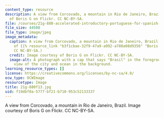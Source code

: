```yaml
---
content_type: resource
description: A view from Corcovado, a mountain in Rio de Janeiro, Brazil. Image courtesy
  of Boris G on Flickr. CC NC-BY-SA.
file: /courses/21g-880-accelerated-introductory-portuguese-for-spanish-speakers-fall-2013/f19dbf0a5777bf21b710953c52133337_21g-880f13.jpg
file_size: 44508
file_type: image/jpeg
image_metadata:
  caption: A view from Corcovado, a mountain in Rio de Janeiro, Brazil. (Image courtesy
    of {{% resource_link "b3f1cbae-32f9-47a9-a992-a780a08d9356" "Boris G" %}} on Flickr.
    CC NC-BY-SA.)
  credit: Image courtesy of Boris G on Flickr. CC NC-BY-SA.
  image-alt: A photograph with a cap that says "Brasil" in the foreground, with the
    view of the city and ocean in the background.
learning_resource_types: []
license: https://creativecommons.org/licenses/by-nc-sa/4.0/
ocw_type: OCWImage
resourcetype: Image
title: 21g-880f13.jpg
uid: f19dbf0a-5777-bf21-b710-953c52133337
---
```

A view from Corcovado, a mountain in Rio de Janeiro, Brazil. Image courtesy of Boris G on Flickr. CC NC-BY-SA.